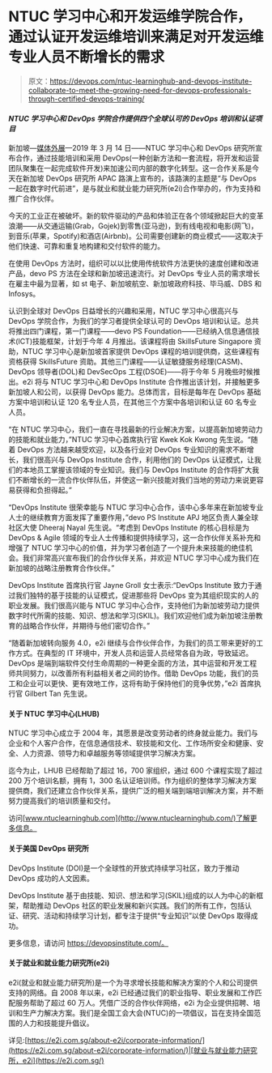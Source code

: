 # NTUC 学习中心和开发运维学院合作，通过认证开发运维培训来满足对开发运维专业人员不断增长的需求

> 原文：<https://devops.com/ntuc-learninghub-and-devops-institute-collaborate-to-meet-the-growing-need-for-devops-professionals-through-certified-devops-training/>

#### *NTUC 学习中心和 DevOps 学院合作提供四个全球认可的 DevOps 培训和认证项目*

新加坡—[媒体外展](http://www.media-outreach.com/)—2019 年 3 月 14 日——NTUC 学习中心和 DevOps 研究所宣布合作，通过技能培训和采用 DevOps(一种创新方法和一套流程，将开发和运营团队聚集在一起完成软件开发)来加速公司内部的数字化转型。这一合作关系是今天在新加坡 DevOps 研究所 APAC 路演上宣布的，该路演的主题是“与 DevOps 一起在数字时代前进”，是与就业和就业能力研究所(e2i)合作举办的，作为支持和推广合作伙伴。

今天的工业正在被破坏。新的软件驱动的产品和体验正在各个领域掀起巨大的变革浪潮——从交通运输(Grab，Gojek)到零售(亚马逊)，到有线电视和电影(网飞)，到音乐(苹果，Spotify)和酒店(Airbnb)。公司需要创建新的商业模式——这取决于他们快速、可靠和重复地构建和交付软件的能力。

在使用 DevOps 方法时，组织可以以比使用传统软件方法更快的速度创建和改进产品，devo PS 方法在全球和新加坡迅速流行。对 DevOps 专业人员的需求增长在雇主中最为显著，如 st 电子、新加坡航空、新加坡政府科技、毕马威、DBS 和 Infosys。

认识到全球对 DevOps 日益增长的兴趣和采用，NTUC 学习中心很高兴与 DevOps 学院合作，为我们的学习者提供全球认可的 DevOps 培训和认证。总共将推出四门课程，第一门课程——devo PS Foundation——已经纳入信息通信技术(ICT)技能框架，计划于今年 4 月推出。该课程将由 SkillsFuture Singapore 资助，NTUC 学习中心是新加坡首家提供 DevOps 课程的培训提供商，这些课程有资格获得 SkillsFuture 资助。其他三门课程——认证敏捷服务经理(CASM)、DevOps 领导者(DOL)和 DevSecOps 工程(DSOE)——将于今年 5 月晚些时候推出。e2i 将与 NTUC 学习中心和 DevOps Institute 合作推出该计划，并接触更多新加坡人和公司，以获得 DevOps 能力。总体而言，目标是每年在 DevOps 基础方案中培训和认证 120 名专业人员，在其他三个方案中各培训和认证 60 名专业人员。

“在 NTUC 学习中心，我们一直在寻找最新的行业解决方案，以提高新加坡劳动力的技能和就业能力，”NTUC 学习中心首席执行官 Kwek Kok Kwong 先生说。“随着 DevOps 方法越来越受欢迎，以及各行业对 DevOps 专业知识的需求不断增长，我们很高兴与 DevOps Institute 合作，利用他们的 DevOps 认证模式，让我们的本地员工掌握该领域的专业知识。我们与 DevOps Institute 的合作将扩大我们不断增长的一流合作伙伴队伍，并使这一新兴技能对我们当地的劳动力来说更容易获得和负担得起。”

“DevOps Institute 很荣幸能与 NTUC 学习中心合作，该中心多年来在新加坡专业人士的继续教育方面发挥了重要作用，”devo PS Institute APJ 地区负责人兼全球社区大使 Dheeraj Nayal 先生说。“考虑到 DevOps Institute 的核心目标是为 DevOps & Agile 领域的专业人士传播和提供持续学习，这一合作伙伴关系补充和增强了 NTUC 学习中心的价值，并为学习者创造了一个提升未来技能的绝佳机会。我们非常高兴宣布我们的合作伙伴关系，并欢迎 NTUC 学习中心成为我们在新加坡的战略注册教育合作伙伴。”

DevOps Institute 首席执行官 Jayne Groll 女士表示:“DevOps Institute 致力于通过我们独特的基于技能的认证模式，促进那些将 DevOps 变为其组织现实的人的职业发展。我们很高兴能与 NTUC 学习中心合作，支持他们为新加坡劳动力提供数字时代所需的技能、知识、想法和学习(SKIL)。我们欢迎他们成为新加坡注册教育的战略合作伙伴，并期待与他们密切合作。”

“随着新加坡转向服务 4.0，e2i 继续与合作伙伴合作，为我们的员工带来更好的工作方式。在典型的 IT 环境中，开发人员和运营人员经常各自为政，导致延迟。DevOps 是端到端软件交付生命周期的一种更全面的方法，其中运营和开发工程师共同努力，以改善所有利益相关者之间的协作。借助 DevOps 功能，我们的员工和企业可以更快、更有效地工作，这将有助于保持他们的竞争优势，”e2i 首席执行官 Gilbert Tan 先生说。

#### 关于 NTUC 学习中心(LHUB)

NTUC 学习中心成立于 2004 年，其愿景是改变劳动者的终身就业能力。我们与企业和个人客户合作，在信息通信技术、软技能和文化、工作场所安全和健康、安全、人力资源、领导力和卓越服务等领域提供学习解决方案。

迄今为止，LHUB 已经帮助了超过 16，700 家组织，通过 600 个课程实现了超过 200 万个培训名额，拥有 1，300 名认证培训师。作为组织的整体学习解决方案提供商，我们还建立合作伙伴关系，提供广泛的相关端到端培训解决方案，并不断努力提高我们的培训质量和交付。

访问[www.ntuclearninghub.com](http://www.ntuclearninghub.com/)了解更多信息。

#### 关于美国 DevOps 研究所

DevOps Institute (DOI)是一个全球性的开放式持续学习社区，致力于推动 DevOps 成功的人文因素。

DevOps Institute 基于由技能、知识、想法和学习(SKIL)组成的以人为中心的新框架，帮助推动 DevOps 社区的职业发展和新兴实践。我们的所有工作，包括认证、研究、活动和持续学习计划，都专注于提供“专业知识”以使 DevOps 取得成功。

更多信息，请访问 https://devopsinstitute.com/。

#### 关于就业和就业能力研究所(e2i)

e2i(就业和就业能力研究所)是一个为寻求增长技能和解决方案的个人和公司提供支持的网络。自 2008 年以来，e2i 已经通过我们的职业指导、职业发展和工作匹配服务帮助了超过 60 万人。凭借广泛的合作伙伴网络，e2i 为企业提供招聘、培训和生产力解决方案。我们是全国工会大会(NTUC)的一项倡议，旨在支持全国范围的人力和技能提升倡议。

详见:[https://e2i.com.sg/about-e2i/corporate-information/](https://e2i.com.sg/about-e2i/corporate-information/)|[就业与就业能力研究所，e2i](https://e2i.com.sg/)